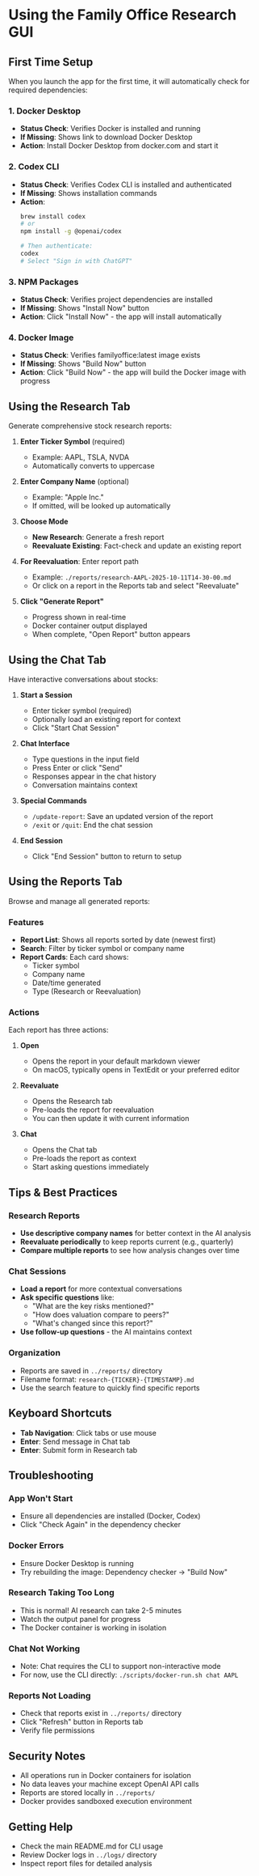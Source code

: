 # Using the Family Office Research GUI

## First Time Setup

When you launch the app for the first time, it will automatically check for required dependencies:

### 1. Docker Desktop
- **Status Check**: Verifies Docker is installed and running
- **If Missing**: Shows link to download Docker Desktop
- **Action**: Install Docker Desktop from docker.com and start it

### 2. Codex CLI
- **Status Check**: Verifies Codex CLI is installed and authenticated
- **If Missing**: Shows installation commands
- **Action**: 
  ```bash
  brew install codex
  # or
  npm install -g @openai/codex
  
  # Then authenticate:
  codex
  # Select "Sign in with ChatGPT"
  ```

### 3. NPM Packages
- **Status Check**: Verifies project dependencies are installed
- **If Missing**: Shows "Install Now" button
- **Action**: Click "Install Now" - the app will install automatically

### 4. Docker Image
- **Status Check**: Verifies familyoffice:latest image exists
- **If Missing**: Shows "Build Now" button
- **Action**: Click "Build Now" - the app will build the Docker image with progress

## Using the Research Tab

Generate comprehensive stock research reports:

1. **Enter Ticker Symbol** (required)
   - Example: AAPL, TSLA, NVDA
   - Automatically converts to uppercase

2. **Enter Company Name** (optional)
   - Example: "Apple Inc."
   - If omitted, will be looked up automatically

3. **Choose Mode**
   - **New Research**: Generate a fresh report
   - **Reevaluate Existing**: Fact-check and update an existing report

4. **For Reevaluation**: Enter report path
   - Example: `./reports/research-AAPL-2025-10-11T14-30-00.md`
   - Or click on a report in the Reports tab and select "Reevaluate"

5. **Click "Generate Report"**
   - Progress shown in real-time
   - Docker container output displayed
   - When complete, "Open Report" button appears

## Using the Chat Tab

Have interactive conversations about stocks:

1. **Start a Session**
   - Enter ticker symbol (required)
   - Optionally load an existing report for context
   - Click "Start Chat Session"

2. **Chat Interface**
   - Type questions in the input field
   - Press Enter or click "Send"
   - Responses appear in the chat history
   - Conversation maintains context

3. **Special Commands**
   - `/update-report`: Save an updated version of the report
   - `/exit` or `/quit`: End the chat session

4. **End Session**
   - Click "End Session" button to return to setup

## Using the Reports Tab

Browse and manage all generated reports:

### Features

- **Report List**: Shows all reports sorted by date (newest first)
- **Search**: Filter by ticker symbol or company name
- **Report Cards**: Each card shows:
  - Ticker symbol
  - Company name
  - Date/time generated
  - Type (Research or Reevaluation)

### Actions

Each report has three actions:

1. **Open**
   - Opens the report in your default markdown viewer
   - On macOS, typically opens in TextEdit or your preferred editor

2. **Reevaluate**
   - Opens the Research tab
   - Pre-loads the report for reevaluation
   - You can then update it with current information

3. **Chat**
   - Opens the Chat tab
   - Pre-loads the report as context
   - Start asking questions immediately

## Tips & Best Practices

### Research Reports

- **Use descriptive company names** for better context in the AI analysis
- **Reevaluate periodically** to keep reports current (e.g., quarterly)
- **Compare multiple reports** to see how analysis changes over time

### Chat Sessions

- **Load a report** for more contextual conversations
- **Ask specific questions** like:
  - "What are the key risks mentioned?"
  - "How does valuation compare to peers?"
  - "What's changed since this report?"
- **Use follow-up questions** - the AI maintains context

### Organization

- Reports are saved in `../reports/` directory
- Filename format: `research-{TICKER}-{TIMESTAMP}.md`
- Use the search feature to quickly find specific reports

## Keyboard Shortcuts

- **Tab Navigation**: Click tabs or use mouse
- **Enter**: Send message in Chat tab
- **Enter**: Submit form in Research tab

## Troubleshooting

### App Won't Start
- Ensure all dependencies are installed (Docker, Codex)
- Click "Check Again" in the dependency checker

### Docker Errors
- Ensure Docker Desktop is running
- Try rebuilding the image: Dependency checker → "Build Now"

### Research Taking Too Long
- This is normal! AI research can take 2-5 minutes
- Watch the output panel for progress
- The Docker container is working in isolation

### Chat Not Working
- Note: Chat requires the CLI to support non-interactive mode
- For now, use the CLI directly: `./scripts/docker-run.sh chat AAPL`

### Reports Not Loading
- Check that reports exist in `../reports/` directory
- Click "Refresh" button in Reports tab
- Verify file permissions

## Security Notes

- All operations run in Docker containers for isolation
- No data leaves your machine except OpenAI API calls
- Reports are stored locally in `../reports/`
- Docker provides sandboxed execution environment

## Getting Help

- Check the main README.md for CLI usage
- Review Docker logs in `../logs/` directory
- Inspect report files for detailed analysis

